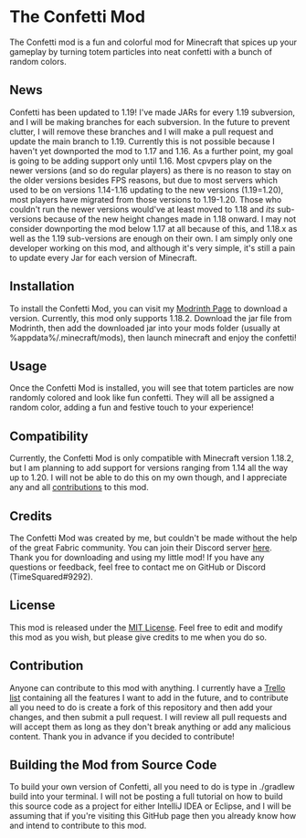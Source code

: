 # The Confetti Mod
The Confetti mod is a fun and colorful mod for Minecraft that spices up your gameplay by turning totem particles into neat confetti with a bunch of random colors.

## News
Confetti has been updated to 1.19! I've made JARs for every 1.19 subversion, and I will be making branches for each subversion. In the future to prevent clutter, I will remove these branches and I will make a pull request and update the main branch to 1.19. Currently this is not possible because I haven't yet downported the mod to 1.17 and 1.16. As a further point, my goal is going to be adding support only until 1.16. Most cpvpers play on the newer versions (and so do regular players) as there is no reason to stay on the older versions besides FPS reasons, but due to most servers which used to be on versions 1.14-1.16 updating to the new versions (1.19=1.20), most players have migrated from those versions to 1.19-1.20. Those who couldn't run the newer versions would've at least moved to 1.18 and *its* sub-versions because of the new height changes made in 1.18 onward. I may not consider downporting the mod below 1.17 at all because of this, and 1.18.x as well as the 1.19 sub-versions are enough on their own. I am simply only one developer working on this mod, and although it's very simple, it's still a pain to update every Jar for each version of Minecraft.

## Installation
To install the Confetti Mod, you can visit my [Modrinth Page](https://modrinth.com/mod/confetti) to download a version. Currently, this mod only supports 1.18.2. Download the jar file from Modrinth, then add the downloaded jar into your mods folder (usually at %appdata%/.minecraft/mods), then launch minecraft and enjoy the confetti!

## Usage
Once the Confetti Mod is installed, you will see that totem particles are now randomly colored and look like fun confetti. They will all be assigned a random color, adding a fun and festive touch to your experience!

## Compatibility
Currently, the Confetti Mod is only compatible with Minecraft version 1.18.2, but I am planning to add support for versions ranging from 1.14 all the way up to 1.20. I will not be able to do this on my own though, and I appreciate any and all [contributions](https://github.com/SummerNugget/confetti-mod/blob/main/README.md#contribution) to this mod.

## Credits
The Confetti Mod was created by me, but couldn't be made without the help of the great Fabric community. You can join their Discord server [here](https://discord.gg/DHd2xYcSxr). Thank you for downloading and using my little mod! If you have any questions or feedback, feel free to contact me on GitHub or Discord (TimeSquared#9292).

## License
This mod is released under the [MIT License](https://opensource.org/license/mit/). Feel free to edit and modify this mod as you wish, but please give credits to me when you do so.

## Contribution
Anyone can contribute to this mod with anything. I currently have a [Trello list](https://trello.com/b/9zHUWJaO/confetti-mod) containing all the features I want to add in the future, and to contribute all you need to do is create a fork of this repository and then add your changes, and then submit a pull request. I will review all pull requests and will accept them as long as they don't break anything or add any malicious content. Thank you in advance if you decided to contribute!

## Building the Mod from Source Code
To build your own version of Confetti, all you need to do is type in ./gradlew build into your terminal. I will not be posting a full tutorial on how to build this source code as a project for either IntelliJ IDEA or Eclipse, and I will be assuming that if you're visiting this GitHub page then you already know how and intend to contribute to this mod.
